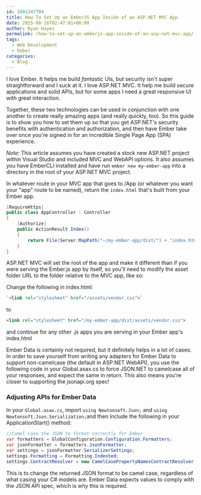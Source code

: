 ```yaml
---
id: 1001347704
title: How To Set Up an EmberJS App Inside of an ASP.NET MVC App
date: 2015-08-16T02:47:01+00:00
author: Ryan Hayes
permalink: /how-to-set-up-an-emberjs-app-inside-of-an-asp-net-mvc-app/
tags:
  - Web Development
  - Ember
categories:
  - Blog
---
```

I love Ember. It helps me build _fantastic_ UIs, but security isn't super straightforward and I suck at it. I love ASP.NET MVC. It help me build secure applications and solid APIs, but for some apps I need a great responsive UI with great interaction.

Together, these two technologies can be used in conjunction with one another to create really amazing apps (and really quickly, too). So this guide is to show you how to set them up so that you get ASP.NET's security benefits with authentication and authorization, and then have Ember take over once you're signed in for an incredible Single Page App (SPA) experience.

_Note:_ This article assumes you have created a stock new ASP.NET project within Visual Studio and included MVC and WebAPI options. It also assumes you have EmberCLI installed and have run `ember new my-ember-app` into a directory in the root of your ASP.NET MVC project.

In whatever route in your MVC app that goes to /App (or whatever you want your "app" route to be named), return the `index.html` that's built from your Ember app.

```csharp
[RequireHttps]
public class AppController : Controller
{
    [Authorize]
    public ActionResult Index()
    {
        return File(Server.MapPath("~/my-ember-app/dist/") + "index.html", "text/html");
    }
}
```

ASP.NET MVC will set the root of the app and make it different than if you were serving the Ember.js app by itself, so you'll need to modify the asset folder URL to the folder relative to the MVC app, like so:

Change the following in index.html:

```html
`<link rel="stylesheet" href="/assets/vendor.css">`
```
to

```html
<link rel="stylesheet" href="/my-ember-app/dist/assets/vendor.css">
```
and continue for any other .js apps you are serving in your Ember app's index.html

Ember Data is certainly not required, but it definitely helps in a lot of cases. In order to save yourself from writing any adapters for Ember Data to support non-camelcase (the default in ASP.NET WebAPI), you use the following code in your Global.asax.cs to force JSON.NET to camelcase all of your responses, and expect the same in return. This also means you're closer to supporting the jsonapi.org spec!

### Adjusting APIs for Ember Data

In your `Global.asax.cs`, import `using Newtonsoft.Json;` and `using Newtonsoft.Json.Serialization;`and then include the following in your ApplicationStart() method:

```csharp
//Camel case the JSON to format correctly for Ember
var formatters = GlobalConfiguration.Configuration.Formatters;
var jsonFormatter = formatters.JsonFormatter;
var settings = jsonFormatter.SerializerSettings;
settings.Formatting = Formatting.Indented;
settings.ContractResolver = new CamelCasePropertyNamesContractResolver();
```

This is to change the returned JSON format to be camel case, regardless of what casing your C# models are. Ember Data expects values to comply with the JSON API spec, which is why this is required.